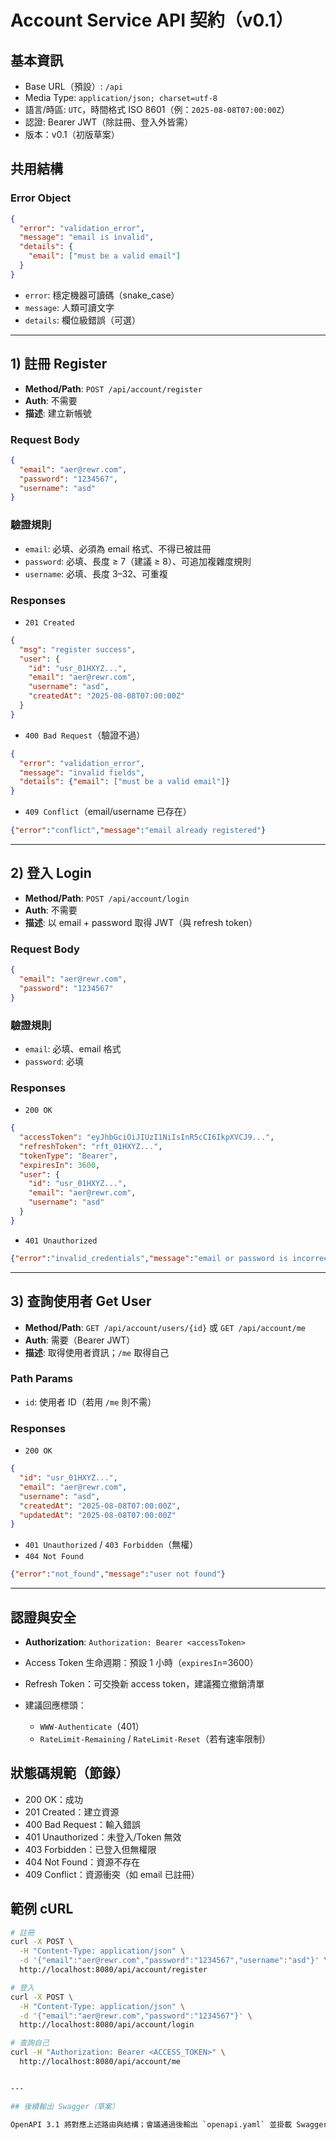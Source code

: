 # Account Service API 契約（v0.1）

## 基本資訊

* Base URL（預設）: `/api`
* Media Type: `application/json; charset=utf-8`
* 語言/時區: `UTC`，時間格式 ISO 8601（例：`2025-08-08T07:00:00Z`）
* 認證: Bearer JWT（除註冊、登入外皆需）
* 版本：v0.1（初版草案）

## 共用結構

### Error Object

```json
{
  "error": "validation_error",
  "message": "email is invalid",
  "details": {
    "email": ["must be a valid email"]
  }
}
```

* `error`: 穩定機器可讀碼（snake\_case）
* `message`: 人類可讀文字
* `details`: 欄位級錯誤（可選）

---

## 1) 註冊 Register

* **Method/Path**: `POST /api/account/register`
* **Auth**: 不需要
* **描述**: 建立新帳號

### Request Body

```json
{
  "email": "aer@rewr.com",
  "password": "1234567",
  "username": "asd"
}
```

### 驗證規則

* `email`: 必填、必須為 email 格式、不得已被註冊
* `password`: 必填、長度 ≥ 7（建議 ≥ 8）、可追加複雜度規則
* `username`: 必填、長度 3–32、可重複

### Responses

* `201 Created`

```json
{
  "msg": "register success",
  "user": {
    "id": "usr_01HXYZ...",
    "email": "aer@rewr.com",
    "username": "asd",
    "createdAt": "2025-08-08T07:00:00Z"
  }
}
```

* `400 Bad Request`（驗證不過）

```json
{
  "error": "validation_error",
  "message": "invalid fields",
  "details": {"email": ["must be a valid email"]}
}
```

* `409 Conflict`（email/username 已存在）

```json
{"error":"conflict","message":"email already registered"}
```

---

## 2) 登入 Login

* **Method/Path**: `POST /api/account/login`
* **Auth**: 不需要
* **描述**: 以 email + password 取得 JWT（與 refresh token）

### Request Body

```json
{
  "email": "aer@rewr.com",
  "password": "1234567"
}
```

### 驗證規則

* `email`: 必填、email 格式
* `password`: 必填

### Responses

* `200 OK`

```json
{
  "accessToken": "eyJhbGciOiJIUzI1NiIsInR5cCI6IkpXVCJ9...",
  "refreshToken": "rft_01HXYZ...",
  "tokenType": "Bearer",
  "expiresIn": 3600,
  "user": {
    "id": "usr_01HXYZ...",
    "email": "aer@rewr.com",
    "username": "asd"
  }
}
```

* `401 Unauthorized`

```json
{"error":"invalid_credentials","message":"email or password is incorrect"}
```

---

## 3) 查詢使用者 Get User

* **Method/Path**: `GET /api/account/users/{id}` 或 `GET /api/account/me`
* **Auth**: 需要（Bearer JWT）
* **描述**: 取得使用者資訊；`/me` 取得自己

### Path Params

* `id`: 使用者 ID（若用 `/me` 則不需）

### Responses

* `200 OK`

```json
{
  "id": "usr_01HXYZ...",
  "email": "aer@rewr.com",
  "username": "asd",
  "createdAt": "2025-08-08T07:00:00Z",
  "updatedAt": "2025-08-08T07:00:00Z"
}
```

* `401 Unauthorized` / `403 Forbidden`（無權）
* `404 Not Found`

```json
{"error":"not_found","message":"user not found"}
```

---

## 認證與安全

* **Authorization**: `Authorization: Bearer <accessToken>`
* Access Token 生命週期：預設 1 小時（`expiresIn`=3600）
* Refresh Token：可交換新 access token，建議獨立撤銷清單
* 建議回應標頭：

  * `WWW-Authenticate`（401）
  * `RateLimit-Remaining` / `RateLimit-Reset`（若有速率限制）

## 狀態碼規範（節錄）

* 200 OK：成功
* 201 Created：建立資源
* 400 Bad Request：輸入錯誤
* 401 Unauthorized：未登入/Token 無效
* 403 Forbidden：已登入但無權限
* 404 Not Found：資源不存在
* 409 Conflict：資源衝突（如 email 已註冊）

## 範例 cURL

```bash
# 註冊
curl -X POST \
  -H "Content-Type: application/json" \
  -d '{"email":"aer@rewr.com","password":"1234567","username":"asd"}' \
  http://localhost:8080/api/account/register

# 登入
curl -X POST \
  -H "Content-Type: application/json" \
  -d '{"email":"aer@rewr.com","password":"1234567"}' \
  http://localhost:8080/api/account/login

# 查詢自己
curl -H "Authorization: Bearer <ACCESS_TOKEN>" \
  http://localhost:8080/api/account/me


---

## 後續輸出 Swagger（草案）

OpenAPI 3.1 將對應上述路由與結構；會議通過後輸出 `openapi.yaml` 並掛載 Swagger UI（/swagger 或 /docs）。
